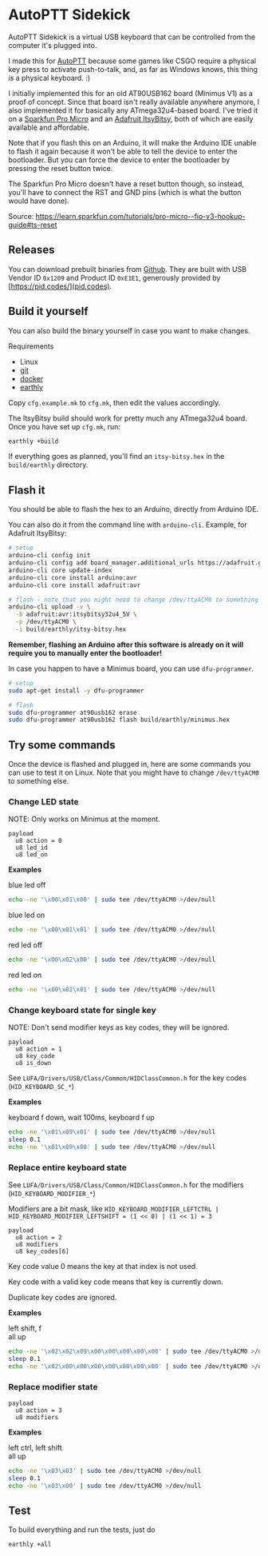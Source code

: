 # AutoPTT Sidekick

AutoPTT Sidekick is a virtual USB keyboard that can be controlled from the computer it's plugged into.

I made this for [AutoPTT](https://github.com/veyh/AutoPTT) because some games like CSGO require a physical key press to activate push-to-talk, and, as far as Windows knows, this thing *is* a physical keyboard. :)

I initially implemented this for an old AT90USB162 board (Minimus V1) as a proof of concept. Since that board isn't really available anywhere anymore, I also implemented it for basically any ATmega32u4-based board. I've tried it on a [Sparkfun Pro Micro](https://www.sparkfun.com/products/12640) and an [Adafruit ItsyBitsy](https://www.adafruit.com/product/3677), both of which are easily available and affordable.

Note that if you flash this on an Arduino, it will make the Arduino IDE unable to flash it again because it won't be able to tell the device to enter the bootloader. But you can force the device to enter the bootloader by pressing the reset button twice.

The Sparkfun Pro Micro doesn't have a reset button though, so instead, you'll have to connect the RST and GND pins (which is what the button would have done).

Source: https://learn.sparkfun.com/tutorials/pro-micro--fio-v3-hookup-guide#ts-reset

## Releases

You can download prebuilt binaries from [Github](https://github.com/veyh/AutoPTT-Sidekick/releases). They are built with USB Vendor ID `0x1209` and Product ID `0xE1E1`, generously provided by [https://pid.codes/](pid.codes).

## Build it yourself

You can also build the binary yourself in case you want to make changes.

Requirements

- Linux
- [git](https://git-scm.com/book/en/v2/Getting-Started-Installing-Git)
- [docker](https://docs.docker.com/get-docker/)
- [earthly](https://earthly.dev/get-earthly)

Copy `cfg.example.mk` to `cfg.mk`, then edit the values accordingly.

The ItsyBitsy build should work for pretty much any ATmega32u4 board. Once you have set up `cfg.mk`, run:

```bash
earthly +build
```

If everything goes as planned, you'll find an `itsy-bitsy.hex` in the `build/earthly` directory.

## Flash it

You should be able to flash the hex to an Arduino, directly from Arduino IDE.

You can also do it from the command line with `arduino-cli`. Example, for Adafruit ItsyBitsy:

```bash
# setup
arduino-cli config init
arduino-cli config add board_manager.additional_urls https://adafruit.github.io/arduino-board-index/package_adafruit_index.json
arduino-cli core update-index
arduino-cli core install arduino:avr
arduino-cli core install adafruit:avr

# flash - note that you might need to change /dev/ttyACM0 to something else
arduino-cli upload -v \
  -b adafruit:avr:itsybitsy32u4_5V \
  -p /dev/ttyACM0 \
  -i build/earthly/itsy-bitsy.hex
```

**Remember, flashing an Arduino after this software is already on it will require you to manually enter the bootloader!**

In case you happen to have a Minimus board, you can use `dfu-programmer`.

```bash
# setup
sudo apt-get install -y dfu-programmer

# flash
sudo dfu-programmer at90usb162 erase
sudo dfu-programmer at90usb162 flash build/earthly/minimus.hex
```

## Try some commands

Once the device is flashed and plugged in, here are some commands you can use to test it on Linux. Note that you might have to change `/dev/ttyACM0` to something else.

### Change LED state

NOTE: Only works on Minimus at the moment.

```
payload
  u8 action = 0
  u8 led_id
  u8 led_on
```

**Examples**

blue led off

```bash
echo -ne '\x00\x01\x00' | sudo tee /dev/ttyACM0 >/dev/null
```

blue led on

```bash
echo -ne '\x00\x01\x01' | sudo tee /dev/ttyACM0 >/dev/null
```

red led off

```bash
echo -ne '\x00\x02\x00' | sudo tee /dev/ttyACM0 >/dev/null
```

red led on

```bash
echo -ne '\x00\x02\x01' | sudo tee /dev/ttyACM0 >/dev/null
```

### Change keyboard state for single key

NOTE: Don't send modifier keys as key codes, they will be ignored.

```
payload
  u8 action = 1
  u8 key_code
  u8 is_down
```

See `LUFA/Drivers/USB/Class/Common/HIDClassCommon.h` for the key codes (`HID_KEYBOARD_SC_*`)

**Examples**

keyboard f down, wait 100ms, keyboard f up

```bash
echo -ne '\x01\x09\x01' | sudo tee /dev/ttyACM0 >/dev/null
sleep 0.1
echo -ne '\x01\x09\x00' | sudo tee /dev/ttyACM0 >/dev/null
```

### Replace entire keyboard state

See `LUFA/Drivers/USB/Class/Common/HIDClassCommon.h` for the modifiers (`HID_KEYBOARD_MODIFIER_*`)

Modifiers are a bit mask, like `HID_KEYBOARD_MODIFIER_LEFTCTRL | HID_KEYBOARD_MODIFIER_LEFTSHIFT = (1 << 0) | (1 << 1) = 3`

```
payload
  u8 action = 2
  u8 modifiers
  u8 key_codes[6]
```

Key code value 0 means the key at that index is not used.

Key code with a valid key code means that key is currently down.

Duplicate key codes are ignored.

**Examples**

left shift, f  
all up

```bash
echo -ne '\x02\x02\x09\x00\x00\x00\x00\x00' | sudo tee /dev/ttyACM0 >/dev/null
sleep 0.1
echo -ne '\x02\x00\x00\x00\x00\x00\x00\x00' | sudo tee /dev/ttyACM0 >/dev/null
```

### Replace modifier state

```
payload
  u8 action = 3
  u8 modifiers
```

**Examples**

left ctrl, left shift  
all up

```bash
echo -ne '\x03\x03' | sudo tee /dev/ttyACM0 >/dev/null
sleep 0.1
echo -ne '\x03\x00' | sudo tee /dev/ttyACM0 >/dev/null
```

## Test

To build everything and run the tests, just do

```bash
earthly +all
```

